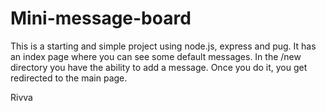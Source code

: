 # Mini-message-board

This is a starting and simple project using node.js, express and pug. It has an index page where you can see some default messages. In the /new directory you have the ability to add a message. Once you do it, you get redirected to the main page.

Rivva
